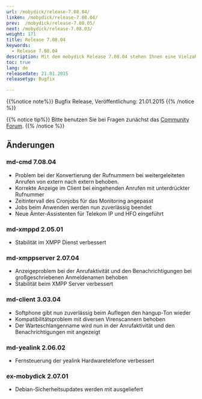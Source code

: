 ```yaml
---
url: /mobydick/release-7.08.04/
linken: /mobydick/release-7.08.04/
prev:  /mobydick/release-7.08.05/
next: /mobydick/release-7.08.03/
weight: 171
title: Release 7.08.04
keywords: 
  - Release 7.08.04
description: Mit dem mobydick Release 7.08.04 stehen Ihnen eine Vielzahl an neuen Funtionen zur Verfügung.
toc: true
lang: de
releasedate: 21.01.2015 
releasetyp: Bugfix

---
```


{{%notice note%}}
Bugfix Release, Veröffentlichung: 21.01.2015 
{{% /notice %}}

{{% notice tip%}}
Bitte benutzen Sie bei Fragen zunächst das [Community Forum](http://community.pascom.net/forum.php "Zu unserem Forum").
{{% /notice %}}

## Änderungen

### md-cmd 7.08.04

*   Problem bei der Konvertierung der Rufnummern bei weitergeleiteten Anrufen von extern nach extern behoben.
*   Korrekte Anzeige im Client bei eingehenden Anrufen mit unterdrückter Rufnummer
*   Zeitintervall des Cronjobs für das Monitoring angepasst
*   Jobs beim Anwenden werden nun zuverlässig beendet
*   Neue Ämter-Assistenten für Telekom IP und HFO eingeführt

### md-xmppd 2.05.01

*   Stabilität im XMPP Dienst verbessert

### md-xmppserver 2.07.04

*   Anzeigeproblem bei der Anrufaktivität und den Benachrichtigungen bei großgeschriebenen Anmeldenamen behoben
*   Stabilität beim XMPP Server verbessert

### md-client 3.03.04

*   Softphone gibt nun zuverlässig beim Auflegen den hangup-Ton wieder
*   Kompatibilitätsproblem mit diversen Virenscannern behoben
*   Der Warteschlangenname wird nun in der Anrufaktivität und den Benachrichtigungen mit angezeigt

### md-yealink 2.06.02

*   Fernsteuerung der yealink Hardwaretelefone verbessert

### ex-mobydick 2.07.01

*   Debian-Sicherheitsupdates werden mit ausgeliefert